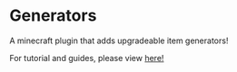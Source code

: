 # Generators
A minecraft plugin that adds upgradeable item generators!

For tutorial and guides, please view [here!]()
